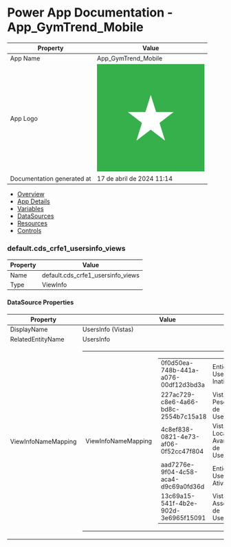 ﻿# Power App Documentation \- App\_GymTrend\_Mobile

| Property                   | Value                                   |
| -------------------------- | --------------------------------------- |
| App Name                   | App\_GymTrend\_Mobile                   |
| App Logo                   | ![App Logo](resources/applogoSmall.png) |
| Documentation generated at | 17 de abril de 2024 11:14               |

- [Overview](index-App_GymTrend_Mobile.md)
- [App Details](appdetails-App_GymTrend_Mobile.md)
- [Variables](variables-App_GymTrend_Mobile.md)
- [DataSources](datasources-App_GymTrend_Mobile.md)
- [Resources](resources-App_GymTrend_Mobile.md)
- [Controls](controls-App_GymTrend_Mobile.md)

### default.cds\_crfe1\_usersinfo\_views

| Property | Value                                |
| -------- | ------------------------------------ |
| Name     | default.cds\_crfe1\_usersinfo\_views |
| Type     | ViewInfo                             |

#### DataSource Properties

| Property            | Value                                                                                                                                                                                                                                                                                                                                                                                                                                                                                                                                                          |
| ------------------- | -------------------------------------------------------------------------------------------------------------------------------------------------------------------------------------------------------------------------------------------------------------------------------------------------------------------------------------------------------------------------------------------------------------------------------------------------------------------------------------------------------------------------------------------------------------- |
| DisplayName         | UsersInfo (Vistas)                                                                                                                                                                                                                                                                                                                                                                                                                                                                                                                                             |
| RelatedEntityName   | UsersInfo                                                                                                                                                                                                                                                                                                                                                                                                                                                                                                                                                      |
| ViewInfoNameMapping | <table><tr><td>ViewInfoNameMapping</td><td><table><tr><td>0f0d50ea-748b-441a-a076-00df12d3bd3a</td><td>Entidades UsersInfo Inativas</td></tr><tr><td>227ac729-c8e6-4a66-bd8c-2554b7c15a18</td><td>Vista de Pesquisa de UsersInfo</td></tr><tr><td>4c8ef838-0821-4e73-af06-0f52cc47f804</td><td>Vista Localização Avançada de UsersInfo</td></tr><tr><td>aad7276e-9f04-4c58-aca4-d9c69a0fd36d</td><td>Entidades UsersInfo Ativas</td></tr><tr><td>13c69a15-541f-4b2e-902d-3e6965f15091</td><td>Vista Associada de UsersInfo</td></tr></table></td></tr></table> |
